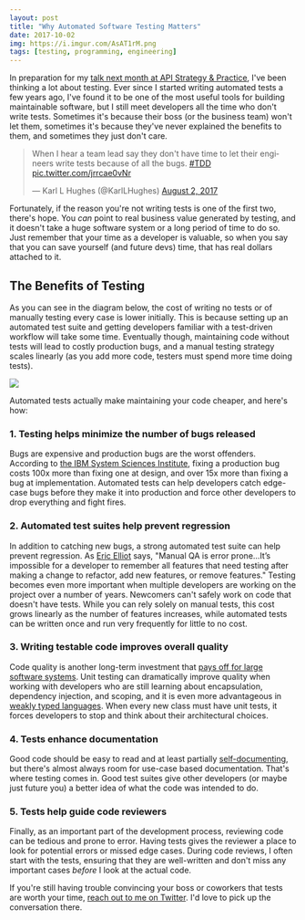 ```yaml
---
layout: post
title: "Why Automated Software Testing Matters"
date: 2017-10-02
img: https://i.imgur.com/AsAT1rM.png
tags: [testing, programming, engineering]
---
```

In preparation for my [talk next month at API Strategy & Practice](/posts/api-strat-2017-presentation), I've been thinking a lot about testing. Ever since I started writing automated tests a few years ago, I've found it to be one of the most useful tools for building maintainable software, but I still meet developers all the time who don't write tests. Sometimes it's because their boss (or the business team) won't let them, sometimes it's because they've never explained the benefits to them, and sometimes they just don't care.

<blockquote class="twitter-tweet" data-lang="en"><p lang="en" dir="ltr">When I hear a team lead say they don't have time to let their engineers write tests because of all the bugs. <a href="https://twitter.com/hashtag/TDD?src=hash&ref_src=twsrc%5Etfw">#TDD</a> <a href="https://t.co/jrrcae0vNr">pic.twitter.com/jrrcae0vNr</a></p>— Karl L Hughes (@KarlLHughes) <a href="https://twitter.com/KarlLHughes/status/892802662265171977?ref_src=twsrc%5Etfw">August 2, 2017</a></blockquote>
<script async src="//platform.twitter.com/widgets.js" charset="utf-8"></script>

Fortunately, if the reason you're not writing tests is one of the first two, there's hope. You _can_ point to real business value generated by testing, and it doesn't take a huge software system or a long period of time to do so. Just remember that your time as a developer is valuable, so when you say that you can save yourself (and future devs) time, that has real dollars attached to it.

## The Benefits of Testing
As you can see in the diagram below, the cost of writing no tests or of manually testing every case is lower initially. This is because setting up an automated test suite and getting developers familiar with a test-driven workflow will take some time. Eventually though, maintaining code without tests will lead to costly production bugs, and a manual testing strategy scales linearly (as you add more code, testers must spend more time doing tests).

![](https://i.imgur.com/jxkXLuT.png)

Automated tests actually make maintaining your code cheaper, and here's how:

### 1. Testing helps minimize the number of bugs released
Bugs are expensive and production bugs are the worst offenders. According to [the IBM System Sciences Institute](https://www.researchgate.net/publication/255965523_Integrating_Software_Assurance_into_the_Software_Development_Life_Cycle_SDLC), fixing a production bug costs 100x more than fixing one at design, and over 15x more than fixing a bug at implementation. Automated tests can help developers catch edge-case bugs before they make it into production and force other developers to drop everything and fight fires.
 
### 2. Automated test suites help prevent regression
In addition to catching new bugs, a strong automated test suite can help prevent regression. As [Eric Elliot](https://medium.com/javascript-scene/what-every-unit-test-needs-f6cd34d9836d) says, "Manual QA is error prone...It’s impossible for a developer to remember all features that need testing after making a change to refactor, add new features, or remove features." Testing becomes even more important when multiple developers are working on the project over a number of years. Newcomers can't safely work on code that doesn't have tests. While you can rely solely on manual tests, this cost grows linearly as the number of features increases, while automated tests can be written once and run very frequently for little to no cost.

### 3. Writing testable code improves overall quality
Code quality is another long-term investment that [pays off for large software systems](https://writing.pupius.co.uk/velocity-vs-quality-3d0417fba991). Unit testing can dramatically improve quality when working with developers who are still learning about encapsulation, dependency injection, and scoping, and it is even more advantageous in [weakly typed languages](https://en.wikipedia.org/wiki/Strong_and_weak_typing). When every new class must have unit tests, it forces developers to stop and think about their architectural choices.

### 4. Tests enhance documentation
Good code should be easy to read and at least partially [self-documenting](http://wiki.c2.com/?SelfDocumentingCode), but there's almost always room for use-case based documentation. That's where testing comes in. Good test suites give other developers (or maybe just future you) a better idea of what the code was intended to do.

### 5. Tests help guide code reviewers
Finally, as an important part of the development process, reviewing code can be tedious and prone to error. Having tests gives the reviewer a place to look for potential errors or missed edge cases. During code reviews, I often start with the tests, ensuring that they are well-written and don't miss any important cases _before_ I look at the actual code.

If you're still having trouble convincing your boss or coworkers that tests are worth your time, [reach out to me on Twitter](https://twitter.com/karllhughes). I'd love to pick up the conversation there.
